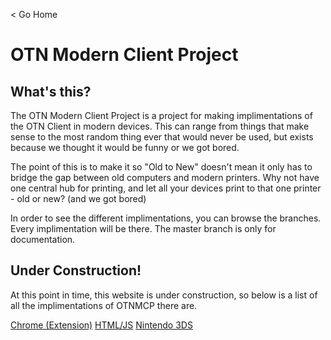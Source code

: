< Go Home

# OTN Modern Client Project

## What's this?
The OTN Modern Client Project is a project for making implimentations of the OTN Client in modern devices. This can range from things that make sense to the most random thing ever that would never be used, but exists because we thought it would be funny or we got bored.

The point of this is to make it so "Old to New" doesn't mean it only has to bridge the gap between old computers and modern printers. Why not have one central hub for printing, and let all your devices print to that one printer - old or new? (and we got bored)

In order to see the different implimentations, you can browse the branches. Every implimentation will be there. The master branch is only for documentation.

## Under Construction!
At this point in time, this website is under construction, so below is a list of all the implimentations of OTNMCP there are.

<a href="implimentations/chrome/README.md">Chrome (Extension)</a>
<a href="implimentations/html/README.md">HTML/JS</a>
<a href="implimentatins/3ds/README.md">Nintendo 3DS</a>
